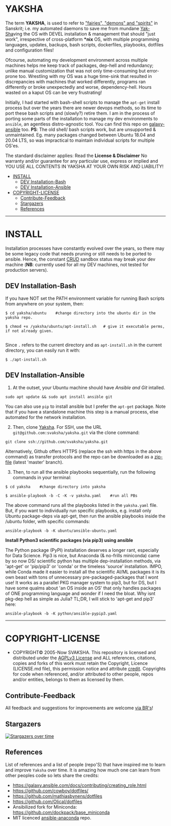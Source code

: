 # YAKSHA

The term __YAKSHA__, is used to refer to ["fairies", "demons" and "spirits"](https://en.wikipedia.org/wiki/Yaksha) in Sanskrit; i.e. my automated daemons to save me from mundane [Yak-Sha](https://en.wiktionary.org/wiki/yak_shaving)ving the OS with DEVEL installation & management that should "just work", irrespective of cross-platform __*nix__ OS, with multiple programming languages, updates, backups, bash scripts, dockerfiles, playbooks, dotfiles and configuration files!

Ofcourse, automating my development environment across multiple machines helps me keep track of packages, dep-hell and redundancy; unlike manual customization that was not only time-consuming but error-prone too. Wrestling with my OS was a huge time-sink that resulted in discrepancies with machines that worked differently, programs ran differently or broke unexpectedly and worse, dependency-hell. Hours wasted on a kaput OS can be very frustrating! 

Initially, I had started with bash-shell scripts to manage the `apt-get` install process but over the years there are newer devops methods, so its time to port these bash scripts and (slowly?) retire them. I am in the process of porting some parts of the installation to manage my dev environments to `ansible`, an agentless distro-agnostic tool. You can find this repo on [galaxy-ansible](https://galaxy.ansible.com/svaksha) too. __PS__: The old shell/ bash scripts work, but are unsupported & unmaintained. Eg. many packages changed between Ubuntu 18.04 and 20.04 LTS, so was impractical to maintain individual scripts for multiple OS'es.

The standard disclaimer applies: Read the __License & Disclaimer__ No warranty and/or guarantee for any particular use, express or implied and YOU USE ALL CONTENTS IN YAKSHA AT YOUR OWN RISK AND LIABILITY!


+ [INSTALL](#install)
   + [DEV Installation-Bash](#dev-installation-bash) 
   + [DEV Installation-Ansible](#dev-installation-ansible)
+ [COPYRIGHT-LICENSE](#copyright-license)
   + [Contribute-Feedback](#contribute-feedback)
   + [Stargazers](#stargazers)
   + [References](#references)
        
        
----

# INSTALL

Installation processes have constantly evolved over the years, so there may be some legacy code that needs pruning or still needs to be ported to ansible. Hence, the constant [CRUD](https://en.wikipedia.org/wiki/Create,_read,_update_and_delete) sandbox status may break your dev machine (__NB__: currently used for all my DEV machines, not tested for production servers). 

## DEV Installation-Bash

If you have NOT set the PATH environment variable for running Bash scripts from anywhere on your system, then:


```
$ cd yaksha/ubuntu    #change directory into the ubuntu dir in the yaksha repo.

$ chmod +x /yaksha/ubuntu/apt-install.sh   # give it executable perms, if not already given.
 
```

Since `.` refers to the current directory and as `apt-install.sh` in the current directory, you can easily run it with:

```
$ ./apt-install.sh  

```

## DEV Installation-Ansible

1. At the outset, your Ubuntu machine should have _Ansible and Git_ intalled.

```
sudo apt update && sudo apt install ansible git
```

You can also use `pip` to install ansible but I prefer the `apt-get` package. Note that if you have a standalone machine this step is a manual process, else automated for the network installation.

2. Then, clone [Yaksha](https://github.com/svaksha/yaksha/). For SSH, use the URL `git@github.com:svaksha/yaksha.git` via the clone command:

```
git clone ssh://github.com/svaksha/yaksha.git
```

Alternatively, Github offers HTTPS (replace the ssh with https in the above command) as transfer protocols and the repo can be downloaded as a [zip-file](https://github.com/svaksha/yaksha/archive/master.zip) (latest 'master' branch). 

3. Then, to run all the ansible playbooks sequentially, run the following commands in your terminal:

```
$ cd yaksha    #change directory into yaksha

$ ansible-playbook -b -C -K -v yaksha.yaml    #run all PBs
```

The above command runs all the playbooks listed in the `yaksha.yaml` file. But, if you want to individually run specific playbooks, e.g. install only Ubuntu package-deps via apt-get, then run the ansible playbooks inside the /ubuntu folder, with specific commands: 


```
ansible-playbook -b -K ubuntu/ansible-ubuntu.yaml
```


__Install Python3 scientific packages (via pip3) using ansible__

The Python package (PyPI) installation deserves a longer rant, especially for Data Science. Pip3 is nice, but Anaconda (& no-frills miniconda) came by so now DS/ scientific python has multiple dep-installation methods, via 'apt-get' or 'pip/pip3' or 'conda' or the timeless 'source' installation. IMPO, while Conda made it easier to install all the scientific AI/ML packages it is its own beast with tons of unnecessary pre-packaged-packages that I wont use! It works as a parallel PKG manager system to pip3, but for DS, but I have some qualms about 'an OS inside an OS' that only handles packages of ONE programming language and wonder if I need the bloat. Why isnt pkg-dep hell as simple as Julia? TL;DR, I will stick to 'apt-get and pip3' here:

```
ansible-playbook -b -K python/ansible-pypip3.yaml
```

----


# COPYRIGHT-LICENSE

+ COPYRIGHT© 2005-Now SVAKSHA. This repository is licensed and distributed under the [AGPLv3 License](http://www.gnu.org/licenses/agpl-3.0.html) and ALL references, citations, copies and forks of this work must retain the Copyright, Licence (LICENSE.md file), this permission notice and attribute [credit](https://en.wikipedia.org/wiki/Creative_Commons_license#Attribution). Copyrights for code when referenced, and/or attributed to other people, repos and/or entities, belongs to them as licensed by them. 


## Contribute-Feedback
All feedback and suggestions for improvements are welcome [via BR's](https://github.com/svaksha/yaksha/issues)!

## Stargazers
[![Stargazers over time](https://starchart.cc/svaksha/yaksha.svg)](https://starchart.cc/svaksha/yaksha)
   
   
## References
List of references and a list of people (repo'S) that have inspired me to learn and improve `Yaksha` over time. It is amazing how much one can learn from other peoples code so lets share the credits: 

+ https://galaxy.ansible.com/docs/contributing/creating_role.html
+ https://github.com/cowboy/dotfiles/
+ https://github.com/mathiasbynens/dotfiles
+ https://github.com/Olical/dotfiles
+ Ansibilized fork for Miniconda: https://github.com/dockpack/base_miniconda
+ MIT licenced [ansible-anaconda](https://github.com/andrewrothstein/ansible-anaconda) repo.


